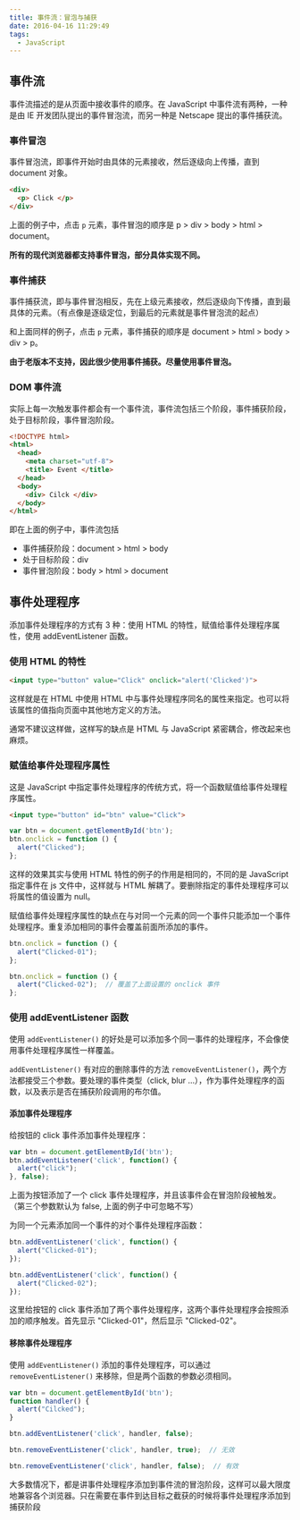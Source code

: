 ```yaml
---
title: 事件流：冒泡与捕获
date: 2016-04-16 11:29:49
tags:
  - JavaScript
---
```


## 事件流
事件流描述的是从页面中接收事件的顺序。在 JavaScript 中事件流有两种，一种是由 IE 开发团队提出的事件冒泡流，而另一种是 Netscape 提出的事件捕获流。

### 事件冒泡
事件冒泡流，即事件开始时由具体的元素接收，然后逐级向上传播，直到 document 对象。

```html
<div>
  <p> Click </p>
</div>
```
<!-- more -->

上面的例子中，点击 `p` 元素，事件冒泡的顺序是 p > div > body > html > document。

**所有的现代浏览器都支持事件冒泡，部分具体实现不同。**

### 事件捕获
事件捕获流，即与事件冒泡相反，先在上级元素接收，然后逐级向下传播，直到最具体的元素。（有点像是逐级定位，到最后的元素就是事件冒泡流的起点）

和上面同样的例子，点击 `p` 元素，事件捕获的顺序是 document > html > body > div > p。

**由于老版本不支持，因此很少使用事件捕获。尽量使用事件冒泡。**

### DOM 事件流
实际上每一次触发事件都会有一个事件流，事件流包括三个阶段，事件捕获阶段，处于目标阶段，事件冒泡阶段。

```html
<!DOCTYPE html>
<html>
  <head>
    <meta charset="utf-8">
    <title> Event </title>
  </head>
  <body>
    <div> Cilck </div>
  </body>
</html>
```

即在上面的例子中，事件流包括
- 事件捕获阶段：document > html > body
- 处于目标阶段：div
- 事件冒泡阶段：body > html > document

## 事件处理程序
添加事件处理程序的方式有 3 种：使用 HTML 的特性，赋值给事件处理程序属性，使用 addEventListener 函数。

### 使用 HTML 的特性

```html
<input type="button" value="Click" onclick="alert('Clicked')">
```

这样就是在 HTML 中使用 HTML 中与事件处理程序同名的属性来指定。也可以将该属性的值指向页面中其他地方定义的方法。

通常不建议这样做，这样写的缺点是 HTML 与 JavaScript 紧密耦合，修改起来也麻烦。

### 赋值给事件处理程序属性

这是 JavaScript 中指定事件处理程序的传统方式，将一个函数赋值给事件处理程序属性。

```html
<input type="button" id="btn" value="Click">
```

```js
var btn = document.getElementById('btn');
btn.onclick = function () {
  alert("Clicked");
};
```

这样的效果其实与使用 HTML 特性的例子的作用是相同的，不同的是 JavaScript 指定事件在 js 文件中，这样就与 HTML 解耦了。要删除指定的事件处理程序可以将属性的值设置为 null。

赋值给事件处理程序属性的缺点在与对同一个元素的同一个事件只能添加一个事件处理程序。重复添加相同的事件会覆盖前面所添加的事件。

```js
btn.onclick = function () {
  alert("Clicked-01");
};

btn.onclick = function () {
  alert("Clicked-02");  // 覆盖了上面设置的 onclick 事件
};
```

### 使用 addEventListener 函数
使用 `addEventListener()` 的好处是可以添加多个同一事件的处理程序，不会像使用事件处理程序属性一样覆盖。

`addEventListener()` 有对应的删除事件的方法 `removeEventListener()`，两个方法都接受三个参数。要处理的事件类型（click, blur ...），作为事件处理程序的函数，以及表示是否在捕获阶段调用的布尔值。

#### 添加事件处理程序
给按钮的 click 事件添加事件处理程序：
```js
var btn = document.getElementById('btn');
btn.addEventListener('click', function() {
  alert("click");
}, false);
```

上面为按钮添加了一个 click 事件处理程序，并且该事件会在冒泡阶段被触发。（第三个参数默认为 false, 上面的例子中可忽略不写）

为同一个元素添加同一个事件的对个事件处理程序函数：
```js
btn.addEventListener('click', function() {
  alert("Clicked-01");
});

btn.addEventListener('click', function() {
  alert("Clicked-02");
});
```

这里给按钮的 click 事件添加了两个事件处理程序，这两个事件处理程序会按照添加的顺序触发。首先显示 "Clicked-01"，然后显示 "Clicked-02"。

#### 移除事件处理程序
使用 `addEventListener()` 添加的事件处理程序，可以通过 `removeEventListener()` 来移除，但是两个函数的参数必须相同。

```js
var btn = document.getElementById('btn');
function handler() {
  alert("Cilcked");
}

btn.addEventListener('click', handler, false);

btn.removeEventListener('click', handler, true);  // 无效

btn.removeEventListener('click', handler, false);  // 有效
```

大多数情况下，都是讲事件处理程序添加到事件流的冒泡阶段，这样可以最大限度地兼容各个浏览器。只在需要在事件到达目标之截获的时候将事件处理程序添加到捕获阶段
